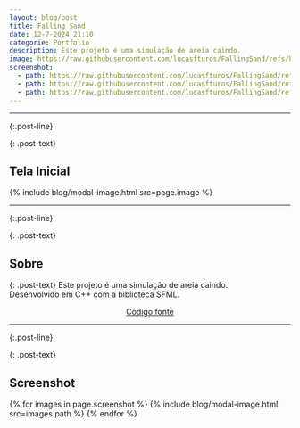 ```yaml
---
layout: blog/post
title: Falling Sand
date: 12-7-2024 21:10
categorie: Portfolio
description: Este projeto é uma simulação de areia caindo.
image: https://raw.githubusercontent.com/lucasfturos/FallingSand/refs/heads/main/screenshot/repo-thubmnail.png
screenshot:
  - path: https://raw.githubusercontent.com/lucasfturos/FallingSand/refs/heads/main/screenshot/menu.png
  - path: https://raw.githubusercontent.com/lucasfturos/FallingSand/refs/heads/main/screenshot/sand.png
  - path: https://raw.githubusercontent.com/lucasfturos/FallingSand/refs/heads/main/screenshot/sand_filterCRT.png
---
```


---
{:.post-line}

{: .post-text}
## Tela Inicial

{% include blog/modal-image.html src=page.image %}

---
{:.post-line}

{: .post-text}
## Sobre

{: .post-text}
Este projeto é uma simulação de areia caindo.  
Desenvolvido em C++ com a biblioteca SFML.

<div align="center">
    <a type="button" 
       class="btn btn-dark text-white"
       href="https://github.com/lucasfturos/FallingSand" 
       target="_blank" 
    >
        <ion-icon name="logo-github"></ion-icon>
        Código fonte
    </a>
</div>

---
{:.post-line}

{: .post-text}
## Screenshot

{% for images in page.screenshot %}
{% include blog/modal-image.html src=images.path %}
{% endfor %}
